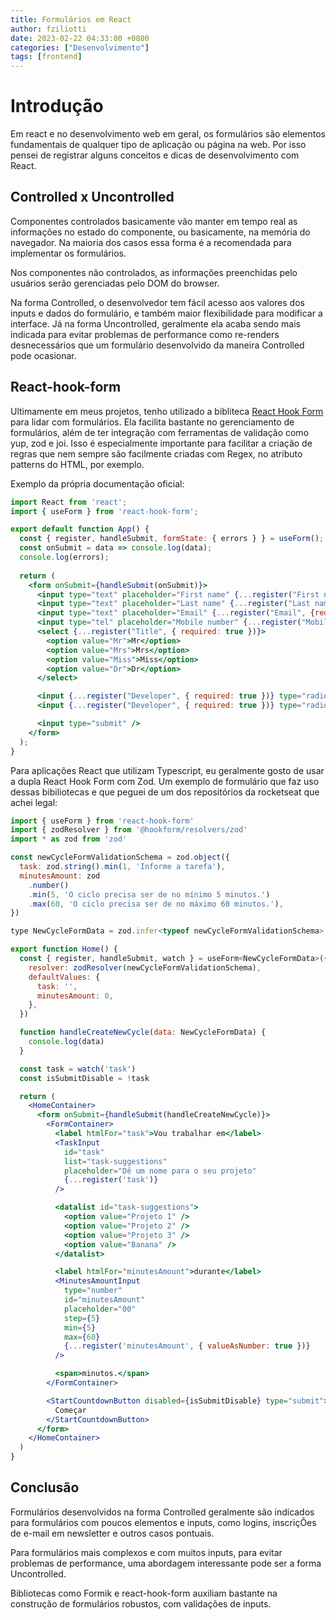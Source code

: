```yaml
---
title: Formulários em React
author: fziliotti
date: 2023-02-22 04:33:00 +0800
categories: ["Desenvolvimento"]
tags: [frontend]
---
```


# Introdução

Em react e no desenvolvimento web em geral, os formulários são elementos fundamentais de qualquer tipo de aplicação ou página na web. Por isso pensei de registrar alguns conceitos e dicas de desenvolvimento com React.


## Controlled x Uncontrolled

Componentes controlados basicamente vão manter em tempo real as informações no estado do componente, ou basicamente, na memória do navegador. Na maioria dos casos essa forma é a recomendada para implementar os formulários.

Nos componentes não controlados, as informações preenchidas pelo usuários serão gerenciadas pelo DOM do browser.

Na forma Controlled, o desenvolvedor tem fácil acesso aos valores dos inputs e dados do formulário, e também maior flexibilidade para modificar a interface. Já na forma Uncontrolled, geralmente ela acaba sendo mais indicada para evitar problemas de performance como re-renders desnecessários que um formulário desenvolvido da maneira Controlled pode ocasionar.


## React-hook-form

Ultimamente em meus projetos, tenho utilizado a bibliteca [React Hook Form](https://react-hook-form.com/) para lidar com formulários. Ela facilita bastante no gerenciamento de formulários, além de ter integração com ferramentas de validação como yup, zod e joi. Isso é especialmente importante para facilitar a criação de regras que nem sempre são facilmente criadas com Regex, no atributo patterns do HTML, por exemplo.


Exemplo da própria documentação oficial:

```jsx
import React from 'react';
import { useForm } from 'react-hook-form';

export default function App() {
  const { register, handleSubmit, formState: { errors } } = useForm();
  const onSubmit = data => console.log(data);
  console.log(errors);
  
  return (
    <form onSubmit={handleSubmit(onSubmit)}>
      <input type="text" placeholder="First name" {...register("First name", {required: true, maxLength: 80})} />
      <input type="text" placeholder="Last name" {...register("Last name", {required: true, maxLength: 100})} />
      <input type="text" placeholder="Email" {...register("Email", {required: true, pattern: /^\S+@\S+$/i})} />
      <input type="tel" placeholder="Mobile number" {...register("Mobile number", {required: true, minLength: 6, maxLength: 12})} />
      <select {...register("Title", { required: true })}>
        <option value="Mr">Mr</option>
        <option value="Mrs">Mrs</option>
        <option value="Miss">Miss</option>
        <option value="Dr">Dr</option>
      </select>

      <input {...register("Developer", { required: true })} type="radio" value="Yes" />
      <input {...register("Developer", { required: true })} type="radio" value="No" />

      <input type="submit" />
    </form>
  );
}
```

Para aplicações React que utilizam Typescript, eu geralmente gosto de usar a dupla React Hook Form com Zod. Um exemplo de formulário que faz uso dessas bibiliotecas e que peguei de um dos repositórios da rocketseat que achei legal:


```jsx
import { useForm } from 'react-hook-form'
import { zodResolver } from '@hookform/resolvers/zod'
import * as zod from 'zod'

const newCycleFormValidationSchema = zod.object({
  task: zod.string().min(1, 'Informe a tarefa'),
  minutesAmount: zod
    .number()
    .min(5, 'O ciclo precisa ser de no mínimo 5 minutos.')
    .max(60, 'O ciclo precisa ser de no máximo 60 minutos.'),
})

type NewCycleFormData = zod.infer<typeof newCycleFormValidationSchema>

export function Home() {
  const { register, handleSubmit, watch } = useForm<NewCycleFormData>({
    resolver: zodResolver(newCycleFormValidationSchema),
    defaultValues: {
      task: '',
      minutesAmount: 0,
    },
  })

  function handleCreateNewCycle(data: NewCycleFormData) {
    console.log(data)
  }

  const task = watch('task')
  const isSubmitDisable = !task

  return (
    <HomeContainer>
      <form onSubmit={handleSubmit(handleCreateNewCycle)}>
        <FormContainer>
          <label htmlFor="task">Vou trabalhar em</label>
          <TaskInput
            id="task"
            list="task-suggestions"
            placeholder="Dê um nome para o seu projeto"
            {...register('task')}
          />

          <datalist id="task-suggestions">
            <option value="Projeto 1" />
            <option value="Projeto 2" />
            <option value="Projeto 3" />
            <option value="Banana" />
          </datalist>

          <label htmlFor="minutesAmount">durante</label>
          <MinutesAmountInput
            type="number"
            id="minutesAmount"
            placeholder="00"
            step={5}
            min={5}
            max={60}
            {...register('minutesAmount', { valueAsNumber: true })}
          />

          <span>minutos.</span>
        </FormContainer>

        <StartCountdownButton disabled={isSubmitDisable} type="submit">
          Começar
        </StartCountdownButton>
      </form>
    </HomeContainer>
  )
}
```


## Conclusão

Formulários desenvolvidos na forma Controlled geralmente são indicados para formulários com poucos elementos e inputs, como logins, inscriçÕes de e-mail em newsletter e outros casos pontuais.

Para formulários mais complexos e com muitos inputs, para evitar problemas de performance, uma abordagem interessante pode ser a forma Uncontrolled.

Bibliotecas como Formik e react-hook-form auxiliam bastante na construção de formulários robustos, com validações de inputs.